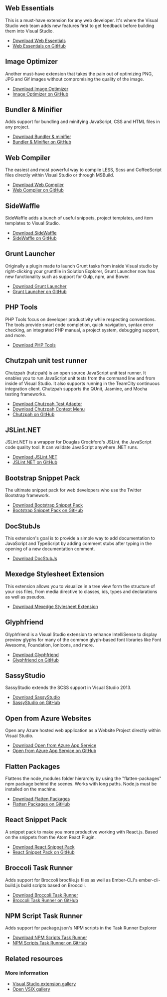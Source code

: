 <properties
	pageTitle="Web development"
	description="Of the thousands of extensions for Visual Studio, here is a collection of some that adds a lot of value to web developers specifically."
	slug="web-development"
    order="100"
	keywords="vsix, extensibility, plugins"
/>

## Web Essentials
This is a must-have extension for any web developer. It's where the Visual Studio web team adds new features first to get feedback before building them into Visual Studio. 

- [Download Web Essentials](https://visualstudiogallery.msdn.microsoft.com/ee6e6d8c-c837-41fb-886a-6b50ae2d06a2)
- [Web Essentials on GitHub](https://github.com/madskristensen/webessentials2015/)

## Image Optimizer
Another must-have extension that takes the pain out of optimizing PNG, JPG and Gif
images without compromising the quality of the image.

- [Download Image Optimizer](https://visualstudiogallery.msdn.microsoft.com/a56eddd3-d79b-48ac-8c8f-2db06ade77c3)
- [Image Optimizer on GitHub](https://github.com/madskristensen/ImageOptimizer/)

## Bundler &amp; Minifier
Adds support for bundling and minifying JavaScript, CSS and HTML files in any project.

- [Download Bundler &amp; minifier](https://visualstudiogallery.msdn.microsoft.com/9ec27da7-e24b-4d56-8064-fd7e88ac1c40)
- [Bundler &amp; Minifier on GitHub](https://github.com/madskristensen/BundlerMinifier/)

## Web Compiler
The easiest and most powerful way to compile LESS, Scss and CoffeeScript files
directly within Visual Studio or through MSBuild.

- [Download Web Compiler](https://visualstudiogallery.msdn.microsoft.com/3b329021-cd7a-4a01-86fc-714c2d05bb6c)
- [Web Compiler on GitHub](https://github.com/madskristensen/WebCompiler/)

## SideWaffle
SideWaffle adds a bunch of useful snippets, project templates, and item templates to Visual Studio.

- [Download SideWaffle](https://visualstudiogallery.msdn.microsoft.com/a16c2d07-b2e1-4a25-87d9-194f04e7a698)
- [SideWaffle on GitHub](https://github.com/ligershark/side-waffle/)

## Grunt Launcher
Originally a plugin made to launch Grunt tasks from inside Visual studio by right-clicking your gruntfile in Solution Explorer, Grunt Launcher now has new functionality such as support for Gulp, npm, and Bower.

- [Download Grunt Launcher](https://visualstudiogallery.msdn.microsoft.com/dcbc5325-79ef-4b72-960e-0a51ee33a0ff)
- [Grunt Launcher on GitHub](https://github.com/Bjornej/GruntLauncher/)

## PHP Tools
PHP Tools focus on developer productivity while respecting conventions. The tools provide smart code completion, quick navigation, syntax error checking, an integrated PHP manual, a project system, debugging support, and more.

- [Download PHP Tools](https://visualstudiogallery.msdn.microsoft.com/6eb51f05-ef01-4513-ac83-4c5f50c95fb5)

## Chutzpah unit test runner
Chutzpah (hutz·pah) is an open source JavaScript unit test runner. It enables you to run JavaScript unit tests from the command line and from inside of 
Visual Studio. It also supports running in the TeamCity continuous integration client. Chutzpah supports the QUnit, Jasmine, and Mocha testing frameworks.

- [Download Chutzpah Test Adapter](https://visualstudiogallery.msdn.microsoft.com/f8741f04-bae4-4900-81c7-7c9bfb9ed1fe)
- [Download Chutzpah Context Menu](https://visualstudiogallery.msdn.microsoft.com/71a4e9bd-f660-448f-bd92-f5a65d39b7f0)
- [Chutzpah on GitHub](https://github.com/mmanela/chutzpah/)

## JSLint.NET
JSLint.NET is a wrapper for Douglas Crockford's JSLint, the JavaScript code quality tool. It can validate JavaScript anywhere .NET runs.

- [Download JSLint.NET](https://visualstudiogallery.msdn.microsoft.com/ede12aa8-0f80-4e6f-b15c-7a8b3499370e)
- [JSLint.NET on GitHub](https://github.com/benquarmby/jslintnet/)

## Bootstrap Snippet Pack
The ultimate snippet pack for web developers who use the Twitter Bootstrap framework.

- [Download Bootstrap Snippet Pack](https://visualstudiogallery.msdn.microsoft.com/e82e7862-f731-4183-a27a-3a44b261bfe5)
- [Bootstrap Snippet Pack on GitHub](https://github.com/elebetsamer/bootstrap-snippets-visual-studio/)

## DocStubJs
This extension's goal is to provide a simple way to add documentation to JavaScript and TypeScript by adding comment stubs after typing in the opening of 
a new documentation comment.

- [Download DocStubJs](https://visualstudiogallery.msdn.microsoft.com/0cb7304b-ad78-4283-ba2b-42804657fcdd)

## Mexedge Stylesheet Extension
This extension allows you to visualize in a tree view form the structure of your css files, from media directive to classes, ids, types and declarations as well as pseudos.

- [Download Mexedge Stylesheet Extension](https://visualstudiogallery.msdn.microsoft.com/b6dd8050-77fa-4dba-998f-dabdd255d96d)

## Glyphfriend
Glyphfriend is a Visual Studio extension to enhance IntelliSense to display preview glyphs for many of the common glyph-based font libraries like Font Awesome, Foundation, IonIcons, and more.

- [Download Glyphfriend](https://visualstudiogallery.msdn.microsoft.com/5fd24afb-b3b2-4cec-9b03-1cfcec6123aa)
- [Glyphfriend on GitHub](https://github.com/Rionmonster/Glyphfriend/)

## SassyStudio
SassyStudio extends the SCSS support in Visual Studio 2013.

- [Download SassyStudio](https://visualstudiogallery.msdn.microsoft.com/15fe2c57-d22e-4321-8d5f-e74ea01b1e4d)
- [SassyStudio on GitHub](https://github.com/darrenkopp/SassyStudio2013/)

## Open from Azure Websites
Open any Azure hosted web application as a Website Project directly within Visual Studio. 

- [Download Open from Azure App Service](https://visualstudiogallery.msdn.microsoft.com/60d414b1-4ead-4fde-9359-588aa126cd6c)
- [Open from Azure App Service on GitHub](https://github.com/ligershark/OpenFromPortal/)

## Flatten Packages
Flattens the node_modules folder hierarchy by using the "flatten-packages" npm package behind the scenes. Works with long paths. Node.js must be installed on the machine.

- [Download Flatten Packages](https://visualstudiogallery.msdn.microsoft.com/cd0b1938-4513-4e57-b9b7-c674b4a20e79)
- [Flatten Packages on GitHub](https://github.com/madskristensen/FlattenPackages/)

## React Snippet Pack
A snippet pack to make you more productive working with React.js. Based on the snippets from the Atom React Plugin.

- [Download React Snippet Pack](https://visualstudiogallery.msdn.microsoft.com/234d79e9-f0fd-41e1-a926-850da8e8c7d7)
- [React Snippet Pack on GitHub](https://github.com/madskristensen/ReactSnippetPack/)

## Broccoli Task Runner
Adds support for Broccoli brocfile.js files as well as Ember-CLI's ember-cli-build.js build scripts based on Broccoli.

- [Download Broccoli Task Runner](https://visualstudiogallery.msdn.microsoft.com/dd19e6af-a1f7-4606-a82a-46833f810865)
- [Broccoli Task Runner on GitHub](https://github.com/RyannosaurusRex/BroccoliTaskRunner/)

## NPM Script Task Runner
Adds support for package.json's NPM scripts in the Task Runner Explorer

- [Download NPM Scripts Task Runner](https://visualstudiogallery.msdn.microsoft.com/8f2f2cbc-4da5-43ba-9de2-c9d08ade4941)
- [NPM Scripts Task Runner on GitHub](https://github.com/madskristensen/NpmTaskRunner/)

<aside role="complementary">

## Related resources

<section>

### More information

- [Visual Studio extension gallery](https://visualstudiogallery.msdn.microsoft.com/)
- [Open VSIX gallery](http://vsixgallery.com)
</section>

</aside>
